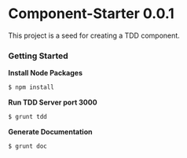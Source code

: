 # Component-Starter 0.0.1

This project is a seed for creating a TDD component.

### Getting Started

__Install Node Packages__
```bash
$ npm install
```

__Run TDD Server port 3000__
```bash
$ grunt tdd
```

__Generate Documentation__
```bash
$ grunt doc
```